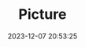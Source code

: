 ---
weight: 1
images:
- /images/edited/85.jpeg
title: Picture
date: 2023-12-07 20:53:25
tags: [luminarneo,work,ilce7m3]
---